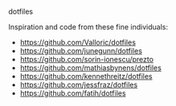 dotfiles

Inspiration and code from these fine individuals:

* https://github.com/Valloric/dotfiles
* https://github.com/junegunn/dotfiles
* https://github.com/sorin-ionescu/prezto
* https://github.com/mathiasbynens/dotfiles
* https://github.com/kennethreitz/dotfiles
* https://github.com/jessfraz/dotfiles
* https://github.com/fatih/dotfiles

